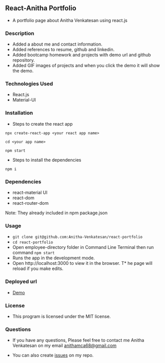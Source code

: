## React-Anitha Portfolio
* A portfolio page about Anitha Venkatesan using react.js

### Description
* Added a about me and contact information.
* Added references to resume, github and linkedin.
* Added bootcamp homework and projects with demo url and github repository.
* Added GIF images of projects and when you click the demo  it will show the demo.
### Technologies Used
* React.js
* Material-UI

### Installation
* Steps to create the react app

`npx create-react-app <your react app name>`

`cd <your app name>`

`npm start`

* Steps to install the dependencies

`npm i`

### Dependencies
* react-material UI
* react-dom
* react-router-dom

Note: They already included in npm package.json

### Usage
* `git clone git@github.com:Anitha-Venkatesan/react-portfolio`
* `cd react-portfolio`
* Open employee-directory folder in Command Line Terminal then run command `npm start`
* Runs the app in the development mode.
* Open http://localhost:3000 to view it in the browser.
T* he page will reload if you make edits.

### Deployed url
* [Demo](https://quiet-lake-75932.herokuapp.com/)

### License
* This program is licensed under the MIT license.
### Questions
* If you have any questions, Please feel free to contact me Anitha Venkatesan on my email anithamca68@gmail.com

* You can also create [issues](https://github.com/Anitha-Venkatesan/react-portfolio/issues) on my repo.


